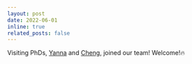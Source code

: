 ```yaml
---
layout: post
date: 2022-06-01
inline: true
related_posts: false
---
```


Visiting PhDs, [Yanna](https://yannahhh.github.io/) and [Cheng](https://vida-lab.org/team/), joined our team! Welcome!🔥